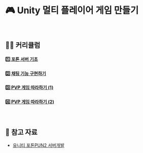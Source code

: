 # 🎮 Unity 멀티 플레이어 게임 만들기

<br>

## 👩‍🏫 커리큘럼
#### [1️⃣  포톤 서버 기초](./study/study01.md)
#### [2️⃣  채팅 기능 구현하기](./study/study02.md)
#### [3️⃣  PVP 게임 따라하기 (1)](./study/study03.md)
#### [4️⃣  PVP 게임 따라하기 (2)](./study/study04.md)

<br>

## 📌 참고 자료
* [유니티 포톤PUN2 서버개발](https://www.youtube.com/watch?v=mPCNTi3Booo&list=PL3KKSXoBRRW3YE4UMnRH762vOhSHLdnpK)